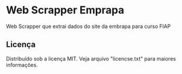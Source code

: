 # Web Scrapper Emprapa

Web Scrapper que extrai dados do site da embrapa para curso FIAP

## Licença
Distribuído sob a licença MIT. Veja arquivo "licencse.txt" para maiores informações.